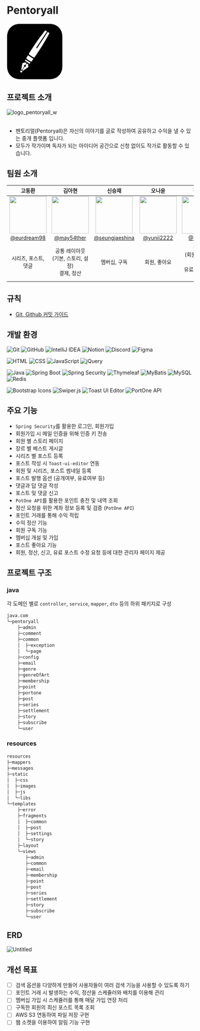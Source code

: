 # Pentoryall

 <img src="https://raw.githubusercontent.com/2024-KDT-JNA/Pentoryall/main/src/main/resources/static/images/common/favicon.png" width="150" alt="favicon">

## 프로젝트 소개

<img src="https://github.com/2024-KDT-JNA/Pentoryall/assets/42160693/ccc80f4c-5b6b-4508-8288-c29cde57d261" width="200" alt="logo_pentoryall_w">
<br/><br/>

-   펜토리얼(Pentoryall)은 자신의 이야기를 글로 작성하여 공유하고 수익을 낼 수 있는 중개 플랫폼 입니다.
-   모두가 작가이며 독자가 되는 아이디어 공간으로 신청 없이도 작가로 활동할 수 있습니다.

## 팀원 소개

| 고동환 | 김아현 | 신승재 | 오나윤 | 정가연 |    
|:--------------:|:--------------:|:--------------:|:--------------:|:--------------:| 
| [<img src="https://avatars.githubusercontent.com/u/111329365?v=4" height=100 width=100> <br/> @eurdream98](https://github.com/eurdream98) |[<img src="https://avatars.githubusercontent.com/u/42160693?s=96&v=4" height=100 width=100> <br/> @may54ther](https://github.com/may54ther) | [<img src="https://avatars.githubusercontent.com/u/154950075?s=60&v=4" height=100 width=100> <br/> @seungjaeshina](https://github.com/seungjaeshina) | [<img src="https://avatars.githubusercontent.com/u/99164178?s=60&v=4" height=100 width=100> <br/> @yunii2222](https://github.com/yunii2222) |[<img src="https://avatars.githubusercontent.com/u/163974510?v=4" height=100 width=100> <br/> @9bfish8](https://github.com/9bfish8) |
| 시리즈, 포스트, 댓글 |  공통 레이아웃<br>(기본, 스토리, 설정) <br> 결제, 정산 | 멤버십, 구독 | 회원, 좋아요 | 관리자<br>(회원, 장르, 신고,<br> 유료 포스트, 정산)  |


## 규칙

-   [Git, Github 커밋 가이드](https://github.com/2024-KDT-JNA/Pentoryall/wiki/%EC%BB%A4%EB%B0%8B-%EA%B0%80%EC%9D%B4%EB%93%9C)

## 개발 환경

![Git](https://img.shields.io/badge/Git-F05032?style=flat-square&logo=git&logoColor=white)
![GitHub](https://img.shields.io/badge/GitHub-181717?style=flat-square&logo=github&logoColor=white)
![IntelliJ IDEA](https://img.shields.io/badge/IntelliJ_IDEA-000000?style=flat-square&logo=intellij-idea&logoColor=white)
![Notion](https://img.shields.io/badge/Notion-000000?style=flat-square&logo=notion&logoColor=white)
![Discord](https://img.shields.io/badge/Discord-5865F2?style=flat-square&logo=discord&logoColor=white)
![Figma](https://img.shields.io/badge/Figma-F24E1E?style=flat-square&logo=figma&logoColor=white)

![HTML](https://img.shields.io/badge/HTML-E34F26?style=flat-square&logo=html5&logoColor=white)
![CSS](https://img.shields.io/badge/CSS-1572B6?style=flat-square&logo=css3&logoColor=white)
![JavaScript](https://img.shields.io/badge/JavaScript-F7DF1E?style=flat-square&logo=javascript&logoColor=black)
![jQuery](https://img.shields.io/badge/jQuery-0769AD?style=flat-square&logo=jquery&logoColor=white)

![Java](https://img.shields.io/badge/Java-007396?style=flat-square&logo=openjdk&logoColor=white)
![Spring Boot](https://img.shields.io/badge/Spring_Boot-6DB33F?style=flat-square&logo=spring-boot&logoColor=white)
![Spring Security](https://img.shields.io/badge/Spring_Security-6DB33F?style=flat-square&logo=spring-security&logoColor=white)
![Thymeleaf](https://img.shields.io/badge/Thymeleaf-005F0F?style=flat-square&logo=thymeleaf&logoColor=white)
![MyBatis](https://img.shields.io/badge/MyBatis-4479A1?style=flat-square&logo=mybatis&logoColor=white)
![MySQL](https://img.shields.io/badge/MySQL-4479A1?style=flat-square&logo=mysql&logoColor=white)
![Redis](https://img.shields.io/badge/Redis-DC382D?style=flat-square&logo=redis&logoColor=white)

![Bootstrap Icons](https://img.shields.io/badge/bootstrap-icona?logo=Bootstrap&logoColor=white&label=bootstrap-icons%401.11.3&labelColor=712cf9&color=%23666)
![Swiper.js](https://img.shields.io/badge/Swiper.js-6332F6?style=flat-square&logo=swiper&logoColor=white)
![Toast UI Editor](https://img.shields.io/badge/Toast_UI_Editor-7952B3?style=flat-square&logo=toast&logoColor=white)
![PortOne API](https://img.shields.io/badge/PortOne_API-f97316?style=flat-square&logo=api&logoColor=white)


## 주요 기능

-   `Spring Security`를 활용한 로그인, 회원가입
-   회원가입 시 메일 인증을 위해 인증 키 전송
-   회원 별 스토리 페이지
-   장르 별 베스트 게시글
-   시리즈 별 포스트 등록
-   포스트 작성 시 `Toast-ui-editor` 연동
-   회원 및 시리즈, 포스트 썸네일 등록
-   포스트 발행 옵션 (공개여부, 유료여부 등)
-   댓글과 답 댓글 작성
-   포스트 및 댓글 신고
-   `PotOne API`를 활용한 포인트 충전 및 내역 조회
-   정산 요청을 위한 계좌 정보 등록 및 검증 (`PotOne API`)
-   포인트 거래를 통해 수익 적립
-   수익 정산 기능
-   회원 구독 기능
-   멤버십 개설 및 가입
-   포스트 좋아요 기능
-   회원, 정산, 신고, 유료 포스트 수정 요청 등에 대한 관리자 페이지 제공


## 프로젝트 구조
### java
각 도메인 별로 `controller`, `service`, `mapper`, `dto` 등의 하위 패키지로 구성
```
java.com
└─pentoryall
    ├─admin
    ├─comment
    ├─common
    │  ├─exception
    │  └─page
    ├─config
    ├─email
    ├─genre
    ├─genreOfArt
    ├─membership
    ├─point
    ├─portone
    ├─post
    ├─series
    ├─settlement
    ├─story
    ├─subscribe
    └─user
```
### resources
```
resources
├─mappers
├─messages
├─static
│  ├─css
│  ├─images
│  ├─js
│  └─libs
└─templates
    ├─error
    ├─fragments
    │  ├─common
    │  ├─post
    │  ├─settings
    │  └─story
    ├─layout
    └─views
       ├─admin
       ├─common
       ├─email
       ├─membership
       ├─point
       ├─post
       ├─series
       ├─settlement
       ├─story
       ├─subscribe
       └─user
```

## ERD
![Untitled](https://github.com/2024-KDT-JNA/Pentoryall/assets/42160693/f04dccd0-80d0-44cd-af46-a5d777a6d604)


## 개선 목표

-   [ ] 검색 옵션을 다양하게 만들어 사용자들이 여러 검색 기능을 사용할 수 있도록 하기
-   [ ] 포인트 거래 시 발생하는 수익, 정산을 스케쥴러와 배치를 이용해 관리
-   [ ] 멤버십 가입 시 스케쥴러를 통해 매달 가입 연장 처리
-   [ ] 구독한 회원의 최신 포스트 목록 조회
-   [ ] AWS S3 연동하여 파일 저장 구현
-   [ ] 웹 소켓을 이용하여 알림 기능 구현
<!--
## 트러블 슈팅
## 8. 프로젝트 후기
-->

